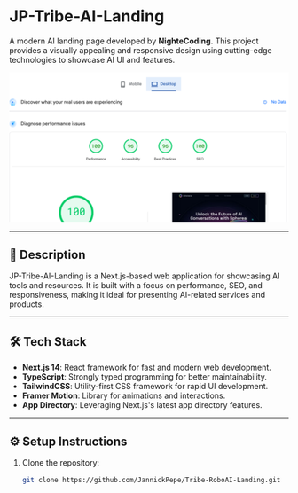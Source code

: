 # JP-Tribe-AI-Landing

A modern AI landing page developed by **NighteCoding**. This project provides a visually appealing and responsive design using cutting-edge technologies to showcase AI UI and features.

![Project Preview](./public/assets/images/NighteCoding-AiLanding.png)

---

## 🚀 Description

JP-Tribe-AI-Landing is a Next.js-based web application for showcasing AI tools and resources. It is built with a focus on performance, SEO, and responsiveness, making it ideal for presenting AI-related services and products.

---

## 🛠 Tech Stack

- **Next.js 14**: React framework for fast and modern web development.
- **TypeScript**: Strongly typed programming for better maintainability.
- **TailwindCSS**: Utility-first CSS framework for rapid UI development.
- **Framer Motion**: Library for animations and interactions.
- **App Directory**: Leveraging Next.js's latest app directory features.

---

## ⚙️ Setup Instructions

1. Clone the repository:
   ```bash
   git clone https://github.com/JannickPepe/Tribe-RoboAI-Landing.git
